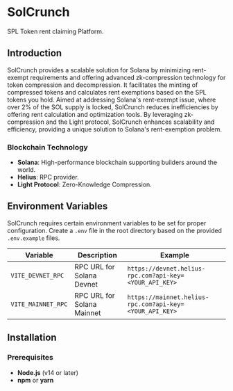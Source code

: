 # SolCrunch

SPL Token rent claiming Platform.

## Introduction

SolCrunch provides a scalable solution for Solana by minimizing rent-exempt requirements and offering advanced zk-compression technology for token compression and decompression. It facilitates the minting of compressed tokens and calculates rent exemptions based on the SPL tokens you hold. Aimed at addressing Solana's rent-exempt issue, where over 2% of the SOL supply is locked, SolCrunch reduces inefficiencies by offering rent calculation and optimization tools. By leveraging zk-compression and the Light protocol, SolCrunch enhances scalability and efficiency, providing a unique solution to Solana's rent-exemption problem.

### Blockchain Technology

- **Solana**: High-performance blockchain supporting builders around the world.
- **Helius**: RPC provider.
- **Light Protocol**: Zero-Knowledge Compression.

## Environment Variables

SolCrunch requires certain environment variables to be set for proper configuration. Create a `.env` file in the root directory based on the provided `.env.example` files.

| Variable                         | Description                                     | Example                                                          |
| -------------------------------- | ------------------------------------------------| ---------------------------------------------------------------- |
| `VITE_DEVNET_RPC`                | RPC URL for Solana Devnet                       | `https://devnet.helius-rpc.com?api-key=<YOUR_API_KEY>`           |
| `VITE_MAINNET_RPC`               | RPC URL for Solana Mainnet                      | `https://mainnet.helius-rpc.com?api-key=<YOUR_API_KEY>`          |

## Installation

### Prerequisites

- **Node.js** (v14 or later)
- **npm** or **yarn**